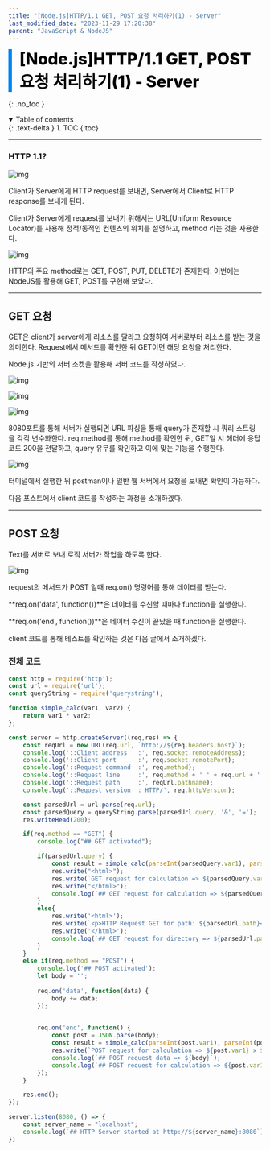 ```yaml
---
title: "[Node.js]HTTP/1.1 GET, POST 요청 처리하기(1) - Server"
last_modified_date: "2023-11-29 17:20:38"
parent: "JavaScript & NodeJS"
---
```


<div style="font-size:32px; font-weight: 800; border-left: 7px solid #0687f0; padding-left:15px !important; color:#000000; margin-bottom:15px;">[Node.js]HTTP/1.1 GET, POST 요청 처리하기(1) - Server</div>

{: .no_toc }

<details open markdown="block">
  <summary>
    Table of contents
  </summary>
  {: .text-delta }
1. TOC
{:toc}
</details>

---

### HTTP 1.1?

![img](https://blog.kakaocdn.net/dn/l5faU/btsA4VXa0Ys/8vMrIWwvIMgPqNxuk7Eoq0/img.png)

Client가 Server에게 HTTP request를 보내면, Server에서 Client로 HTTP response를 보내게 된다. 

Client가 Server에게 request를 보내기 위해서는 URL(Uniform Resource Locator)를 사용해 정적/동적인 컨텐츠의 위치를 설명하고, method 라는 것을 사용한다.



![img](https://blog.kakaocdn.net/dn/pbLBw/btsBbFrJeLs/yPnCO7cxtKT1kODDzG6KS0/img.png)

HTTP의 주요 method로는 GET, POST, PUT, DELETE가 존재한다. 이번에는 NodeJS를 활용해 GET, POST를 구현해 보았다. 



---

## GET 요청

GET은 client가 server에게 리소스를 달라고 요청하여 서버로부터 리소스를 받는 것을 의미한다. Request에서 메서드를 확인한 뒤 GET이면 해당 요청을 처리한다. 



Node.js 기반의 서버 소켓을 활용해 서버 코드를 작성하였다. 

![img](https://blog.kakaocdn.net/dn/c1dmJB/btsA5gNZbXQ/MjP8oQWglHb16ej2P2pob1/img.png)

![img](https://blog.kakaocdn.net/dn/bwGF1R/btsA7NY3FP0/NzbsvcODcKNcqTlyLTINCk/img.png)

![img](https://blog.kakaocdn.net/dn/tchPl/btsA7NSel9y/AF0hV00ghllSrNKDUgOcXk/img.png)



8080포트를 통해 서버가 실행되면 URL 파싱을 통해 query가 존재할 시 쿼리 스트링을 각각 변수화한다. req.method를 통해 method를 확인한 뒤, GET일 시 헤더에 응답코드 200을 전달하고, query 유무를 확인하고 이에 맞는 기능을 수행한다. 



![img](https://blog.kakaocdn.net/dn/bgiIX9/btsA7qCMUtr/f57kRVDWWeYB8zaX7ZJTf0/img.png)

터미널에서 실행한 뒤 postman이나 일반 웹 서버에서 요청을 보내면 확인이 가능하다. 

다음 포스트에서 client 코드를 작성하는 과정을 소개하겠다. 



---

## POST 요청

Text를 서버로 보내 로직 서버가 작업을 하도록 한다. 

![img](https://blog.kakaocdn.net/dn/bo1FwN/btsBb5c2q0F/13QZ9nCZHVNunxaucwqY8K/img.png)

request의 메서드가 POST 일때 req.on() 명령어를 통해 데이터를 받는다. 

**req.on('data', function())**은 데이터를 수신할 때마다 function을 실행한다.

**req.on('end', function())**은 데이터 수신이 끝났을 때 function을 실행한다. 

client 코드를 통해 테스트를 확인하는 것은 다음 글에서 소개하겠다. 



### 전체 코드

```javascript
const http = require('http');
const url = require('url');
const queryString = require('querystring');

function simple_calc(var1, var2) {
    return var1 * var2;
};

const server = http.createServer((req,res) => {
    const reqUrl = new URL(req.url, `http://${req.headers.host}`);
    console.log('::Client address   :', req.socket.remoteAddress);
    console.log('::Client port      :', req.socket.remotePort);
    console.log('::Request command  :', req.method);
    console.log('::Request line     :', req.method + ' ' + req.url + ' HTTP/' + req.httpVersion);
    console.log('::Request path     :', reqUrl.pathname);
    console.log('::Request version  : HTTP/', req.httpVersion);

    const parsedUrl = url.parse(req.url);
    const parsedQuery = queryString.parse(parsedUrl.query, '&', '=');
    res.writeHead(200);

    if(req.method == "GET") {
        console.log("## GET activated");

        if(parsedUrl.query) {
            const result = simple_calc(parseInt(parsedQuery.var1), parseInt(parsedQuery.var2));
            res.write("<html>");
            res.write(`GET request for calculation => ${parsedQuery.var1} x ${parsedQuery.var2} = ${result}!` );
            res.write("</html>");
            console.log(`## GET request for calculation => ${parsedQuery.var1} x ${parsedQuery.var2} = ${result}!`);
        }
        else{
            res.write('<html>');
            res.write(`<p>HTTP Request GET for path: ${parsedUrl.path}</p>`);
            res.write('</html>');
            console.log(`## GET request for directory => ${parsedUrl.path}`);
        }
    }
    else if(req.method == "POST") {
        console.log('## POST activated');
        let body = '';
        
        req.on('data', function(data) {
            body += data;
        });

        
        req.on('end', function() {
            const post = JSON.parse(body);
            const result = simple_calc(parseInt(post.var1), parseInt(post.var2));
            res.write(`POST request for calculation => ${post.var1} x ${post.var2} = ${result}!`);
            console.log(`## POST request data => ${body}`);
            console.log(`## POST request for calculation => ${post.var1} x ${post.var2} = ${result}!`);
        });
    }

    res.end();
});

server.listen(8080, () => {
    const server_name = "localhost";
    console.log(`## HTTP Server started at http://${server_name}:8080`);
})
```





